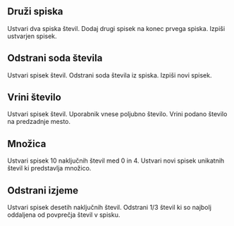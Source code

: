 ## Druži spiska
Ustvari dva spiska števil.
Dodaj drugi spisek na konec prvega spiska.
Izpiši ustvarjen spisek.

## Odstrani soda števila
Ustvari spisek števil.
Odstrani soda števila iz spiska.
Izpiši novi spisek.

## Vrini število
Ustvari spisek števil. Uporabnik vnese poljubno število.
Vrini podano število na predzadnje mesto.

## Množica
Ustvari spisek 10 naključnih števil med 0 in 4.
Ustvari novi spisek unikatnih števil ki predstavlja množico. 

## Odstrani izjeme
Ustvari spisek desetih naključnih števil.
Odstrani 1/3 števil ki so najbolj oddaljena od povprečja števil v spisku.
